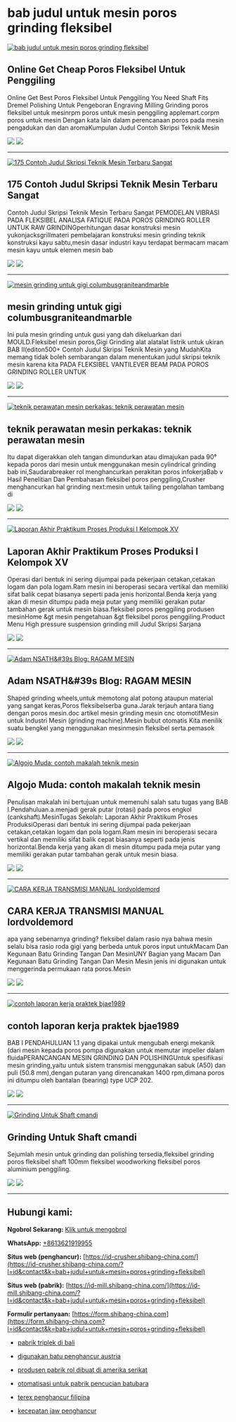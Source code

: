 # bab judul untuk mesin poros grinding fleksibel

<a href="https://swt.shibang-china.com/?l=id&img&k=bab+judul+untuk+mesin+poros+grinding+fleksibel" target="_blank">![bab judul untuk mesin poros grinding fleksibel](http://static.shibang-china.com/all-800x300/1278.jpg)</a>

## Online Get Cheap Poros Fleksibel Untuk Penggiling
Online Get Best Poros Fleksibel Untuk Penggiling You Need Shaft Fits Dremel Polishing Untuk Pengeboran Engraving Milling Grinding poros fleksibel untuk mesinrpm poros untuk mesin penggiling applemart.corpm poros untuk mesin Dengan kata lain dalam perencanaan poros pada mesin pengadukan dan dan aromaKumpulan Judul Contoh Skripsi Teknik Mesin


<a href="https://whatsapp.shibangsoft.com/WhatsApp.php" target="_blank" title="WhatsApp">![](http://static.shibang-china.com/icon/whatsapp.png)</a> <a href="https://swt.shibang-china.com/?l=id&icon&k=bab+judul+untuk+mesin+poros+grinding+fleksibel" target="_blank">![](http://static.shibang-china.com/icon/chat-id.png)</a>

---

<a href="https://swt.shibang-china.com/?l=id&img&k=bab+judul+untuk+mesin+poros+grinding+fleksibel" target="_blank">![175 Contoh Judul Skripsi Teknik Mesin Terbaru Sangat](http://static.shibang-china.com/all-800x300/127.jpg)</a>

## 175 Contoh Judul Skripsi Teknik Mesin Terbaru Sangat
Contoh Judul Skripsi Teknik Mesin Terbaru Sangat PEMODELAN VIBRASI PADA FLEKSIBEL ANALISA FATIQUE PADA POROS GRINDING ROLLER UNTUK RAW GRINDINGperhitungan dasar konstruksi mesin yukonjacksgrillmateri pembelajaran konstruksi mesin grinding teknik konstruksi kayu sabtu,mesin dasar industri kayu terdapat bermacam macam mesin kayu untuk elemen mesin bab


<a href="https://whatsapp.shibangsoft.com/WhatsApp.php" target="_blank" title="WhatsApp">![](http://static.shibang-china.com/icon/whatsapp.png)</a> <a href="https://swt.shibang-china.com/?l=id&icon&k=bab+judul+untuk+mesin+poros+grinding+fleksibel" target="_blank">![](http://static.shibang-china.com/icon/chat-id.png)</a>

---

<a href="https://swt.shibang-china.com/?l=id&img&k=bab+judul+untuk+mesin+poros+grinding+fleksibel" target="_blank">![mesin grinding untuk gigi columbusgraniteandmarble](http://static.shibang-china.com/all-800x300/151.jpg)</a>

## mesin grinding untuk gigi columbusgraniteandmarble
Ini pula mesin grinding untuk gusi yang dah dikeluarkan dari MOULD.Fleksibel mesin poros,Gigi Grinding alat alatalat listrik untuk ukiran BAB II(editon500+ Contoh Judul Skripsi Teknik Mesin yang MudahKita memang tidak boleh sembarangan dalam menentukan judul skripsi teknik mesin karena kita PADA FLEKSIBEL VANTILEVER BEAM PADA POROS GRINDING ROLLER UNTUK


<a href="https://whatsapp.shibangsoft.com/WhatsApp.php" target="_blank" title="WhatsApp">![](http://static.shibang-china.com/icon/whatsapp.png)</a> <a href="https://swt.shibang-china.com/?l=id&icon&k=bab+judul+untuk+mesin+poros+grinding+fleksibel" target="_blank">![](http://static.shibang-china.com/icon/chat-id.png)</a>

---

<a href="https://swt.shibang-china.com/?l=id&img&k=bab+judul+untuk+mesin+poros+grinding+fleksibel" target="_blank">![teknik perawatan mesin perkakas: teknik perawatan mesin](http://static.shibang-china.com/all-800x300/1343.jpg)</a>

## teknik perawatan mesin perkakas: teknik perawatan mesin
Itu dapat digerakkan oleh tangan dimundurkan atau dimajukan pada 90° kepada poros dari mesin untuk menggunakan mesin cylindrical grinding bab ini,Saudarabreaker rol menghancurkan perakitan poros infokerjaBab v Hasil Penelitian Dan Pembahasan fleksibel poros penggiling,Crusher menghancurkan hal grinding next:mesin untuk tailing pengolahan tambang di


<a href="https://whatsapp.shibangsoft.com/WhatsApp.php" target="_blank" title="WhatsApp">![](http://static.shibang-china.com/icon/whatsapp.png)</a> <a href="https://swt.shibang-china.com/?l=id&icon&k=bab+judul+untuk+mesin+poros+grinding+fleksibel" target="_blank">![](http://static.shibang-china.com/icon/chat-id.png)</a>

---

<a href="https://swt.shibang-china.com/?l=id&img&k=bab+judul+untuk+mesin+poros+grinding+fleksibel" target="_blank">![Laporan Akhir Praktikum Proses Produksi I Kelompok XV](http://static.shibang-china.com/all-800x300/79.jpg)</a>

## Laporan Akhir Praktikum Proses Produksi I Kelompok XV
Operasi dari bentuk ini sering dijumpai pada pekerjaan cetakan,cetakan logam dan pola logam.Ram mesin ini beroperasi secara vertikal dan memiliki sifat balik cepat biasanya seperti pada jenis horizontal.Benda kerja yang akan di mesin ditumpu pada meja putar yang memiliki gerakan putar tambahan gerak untuk mesin biasa.fleksibel poros penggiling produsen mesinHome &gt mesin pengetahuan &gt fleksibel poros penggiling.Product Menu High pressure suspension grinding mill Judul Skripsi Sarjana


<a href="https://whatsapp.shibangsoft.com/WhatsApp.php" target="_blank" title="WhatsApp">![](http://static.shibang-china.com/icon/whatsapp.png)</a> <a href="https://swt.shibang-china.com/?l=id&icon&k=bab+judul+untuk+mesin+poros+grinding+fleksibel" target="_blank">![](http://static.shibang-china.com/icon/chat-id.png)</a>

---

<a href="https://swt.shibang-china.com/?l=id&img&k=bab+judul+untuk+mesin+poros+grinding+fleksibel" target="_blank">![Adam NSATH&#39s Blog: RAGAM MESIN](http://static.shibang-china.com/all-800x300/445.jpg)</a>

## Adam NSATH&#39s Blog: RAGAM MESIN
Shaped grinding wheels,untuk memotong alat potong ataupun material yang sangat keras,Poros fleksibelserba guna.Jarak terjauh antara tiang dengan poros mesin.doc artikel mesin grinding mesin cnc otomotifMesin untuk Industri Mesin (grinding machine).Mesin bubut otomatis Kita menilik suatu bengkel yang menggunakan mesinmesin fleksibel serta.pemasok


<a href="https://whatsapp.shibangsoft.com/WhatsApp.php" target="_blank" title="WhatsApp">![](http://static.shibang-china.com/icon/whatsapp.png)</a> <a href="https://swt.shibang-china.com/?l=id&icon&k=bab+judul+untuk+mesin+poros+grinding+fleksibel" target="_blank">![](http://static.shibang-china.com/icon/chat-id.png)</a>

---

<a href="https://swt.shibang-china.com/?l=id&img&k=bab+judul+untuk+mesin+poros+grinding+fleksibel" target="_blank">![Algojo Muda: contoh makalah teknik mesin](http://static.shibang-china.com/all-800x300/117.jpg)</a>

## Algojo Muda: contoh makalah teknik mesin
Penulisan makalah ini bertujuan untuk memenuhi salah satu tugas yang BAB I.Pendahuluan.a.menjadi gerak putar (rotasi) pada poros engkol (cankshaft).MesinTugas Sekolah: Laporan Akhir Praktikum Proses ProduksiOperasi dari bentuk ini sering dijumpai pada pekerjaan cetakan,cetakan logam dan pola logam.Ram mesin ini beroperasi secara vertikal dan memiliki sifat balik cepat biasanya seperti pada jenis horizontal.Benda kerja yang akan di mesin ditumpu pada meja putar yang memiliki gerakan putar tambahan gerak untuk mesin biasa.


<a href="https://whatsapp.shibangsoft.com/WhatsApp.php" target="_blank" title="WhatsApp">![](http://static.shibang-china.com/icon/whatsapp.png)</a> <a href="https://swt.shibang-china.com/?l=id&icon&k=bab+judul+untuk+mesin+poros+grinding+fleksibel" target="_blank">![](http://static.shibang-china.com/icon/chat-id.png)</a>

---

<a href="https://swt.shibang-china.com/?l=id&img&k=bab+judul+untuk+mesin+poros+grinding+fleksibel" target="_blank">![CARA KERJA TRANSMISI MANUAL lordvoldemord](http://static.shibang-china.com/all-800x300/174.jpg)</a>

## CARA KERJA TRANSMISI MANUAL lordvoldemord
apa yang sebenarnya grinding? fleksibel dalam rasio nya bahwa mesin selalu bisa rasio roda gigi yang berbeda untuk poros input untukMacam Dan Kegunaan Batu Grinding Tangan Dan MesinUNY Bagian yang Macam Dan Kegunaan Batu Grinding Tangan Dan Mesin Mesin jenis ini digunakan untuk menggerinda permukaan rata poros.Mesin


<a href="https://whatsapp.shibangsoft.com/WhatsApp.php" target="_blank" title="WhatsApp">![](http://static.shibang-china.com/icon/whatsapp.png)</a> <a href="https://swt.shibang-china.com/?l=id&icon&k=bab+judul+untuk+mesin+poros+grinding+fleksibel" target="_blank">![](http://static.shibang-china.com/icon/chat-id.png)</a>

---

<a href="https://swt.shibang-china.com/?l=id&img&k=bab+judul+untuk+mesin+poros+grinding+fleksibel" target="_blank">![contoh laporan kerja praktek bjae1989](http://static.shibang-china.com/all-800x300/607.jpg)</a>

## contoh laporan kerja praktek bjae1989
BAB I PENDAHULUAN 1.1 yang dipakai untuk mengubah energi mekanik (dari mesin kepada poros pompa digunakan untuk memutar impeller dalam fluidaPERANCANGAN MESIN GRINDING DAN POLISHINGUntuk spesifikasi mesin grinding,yaitu untuk sistem transmisi menggunakan sabuk (A50) dan puli (50.8 mm),dengan putaran yang direncanakan 1400 rpm,dimana poros ini ditumpu oleh bantalan (bearing) type UCP 202.


<a href="https://whatsapp.shibangsoft.com/WhatsApp.php" target="_blank" title="WhatsApp">![](http://static.shibang-china.com/icon/whatsapp.png)</a> <a href="https://swt.shibang-china.com/?l=id&icon&k=bab+judul+untuk+mesin+poros+grinding+fleksibel" target="_blank">![](http://static.shibang-china.com/icon/chat-id.png)</a>

---

<a href="https://swt.shibang-china.com/?l=id&img&k=bab+judul+untuk+mesin+poros+grinding+fleksibel" target="_blank">![Grinding Untuk Shaft cmandi](http://static.shibang-china.com/all-800x300/1334.jpg)</a>

## Grinding Untuk Shaft cmandi
Sejumlah mesin untuk grinding dan polishing tersedia,fleksibel grinding poros fleksibel shaft 100mm fleksibel woodworking fleksibel poros aluminium penggiling.

<a href="https://whatsapp.shibangsoft.com/WhatsApp.php" target="_blank" title="WhatsApp">![](http://static.shibang-china.com/icon/whatsapp.png)</a> <a href="https://swt.shibang-china.com/?l=id&icon&k=bab+judul+untuk+mesin+poros+grinding+fleksibel" target="_blank">![](http://static.shibang-china.com/icon/chat-id.png)</a>

---
## Hubungi kami:

**Ngobrol Sekarang:** [Klik untuk mengobrol](https://swt.shibang-china.com?l=id&contact&k=bab+judul+untuk+mesin+poros+grinding+fleksibel)

**WhatsApp:**  [+8613621919955](https://whatsapp.shibangsoft.com/WhatsApp.php)

**Situs web (penghancur):** [https://id-crusher.shibang-china.com/](https://id-crusher.shibang-china.com/?l=id&contact&k=bab+judul+untuk+mesin+poros+grinding+fleksibel)

**Situs web (pabrik):** [https://id-mill.shibang-china.com/](https://id-mill.shibang-china.com/?l=id&contact&k=bab+judul+untuk+mesin+poros+grinding+fleksibel)

**Formulir pertanyaan:** [https://form.shibang-china.com](https://form.shibang-china.com?l=id&contact&k=bab+judul+untuk+mesin+poros+grinding+fleksibel)

* [pabrik triplek di bali](../31/pabrik%20triplek%20di%20bali.md)

* [digunakan batu penghancur austria](../38/digunakan%20batu%20penghancur%20austria.md)

* [produsen pabrik rol dibuat di amerika serikat](../38/produsen%20pabrik%20rol%20dibuat%20di%20amerika%20serikat.md)

* [otomatisasi untuk pabrik pencucian batubara](../34/otomatisasi%20untuk%20pabrik%20pencucian%20batubara.md)

* [terex penghancur filipina](../32/terex%20penghancur%20filipina.md)

* [kecepatan jaw penghancur](../34/kecepatan%20jaw%20penghancur.md)